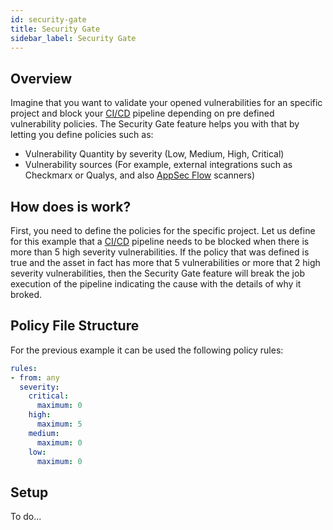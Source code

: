 ```yaml
---
id: security-gate
title: Security Gate
sidebar_label: Security Gate
---
```


## Overview

Imagine that you want to validate your opened vulnerabilities for an specific project and block your [CI/CD] pipeline depending on pre defined vulnerability policies.
The Security Gate feature helps you with that by letting you define policies such as:
- Vulnerability Quantity by severity (Low, Medium, High, Critical)
- Vulnerability sources (For example, external integrations such as Checkmarx or Qualys, and also [AppSec Flow] scanners)

## How does is work?

First, you need to define the policies for the specific project.
Let us define for this example that a [CI/CD] pipeline needs to be blocked when there is more than 5 high severity vulnerabilities.
If the policy that was defined is true and the asset in fact has more that 5 vulnerabilities or more that 2 high severity vulnerabilities, then the Security Gate feature will break the job execution of the pipeline indicating the cause with the details of why it broked.

## Policy File Structure

For the previous example it can be used the following policy rules:

```yml
rules:
- from: any
  severity:
    critical:
      maximum: 0
    high:
      maximum: 5
    medium:
      maximum: 0
    low:
      maximum: 0
```

## Setup
To do...

[CI/CD]: <https://en.wikipedia.org/wiki/CI/CD>
[AppSec Flow]: <https://app.conviso.com.br/>
